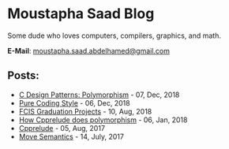 # Moustapha Saad Blog
Some dude who loves computers, compilers, graphics, and math.

**E-Mail**: moustapha.saad.abdelhamed@gmail.com

## Posts:
- [C Design Patterns: Polymorphism](C_Design_Pattern_Polymorphism.html) - 07, Dec, 2018
- [Pure Coding Style](Pure_Coding_Style.html) - 06, Dec, 2018
- [FCIS Graduation Projects](Post_About_FCIS_Graduation_Projects.html) - 10, Aug, 2018
- [How Cpprelude does polymorphism](How_Cpprelude_does_polymorphism.html) - 06, Jan, 2018
- [Cpprelude](Cpprelude.html) - 05, Aug, 2017
- [Move Semantics](Move_Semantics.html) - 14, July, 2017